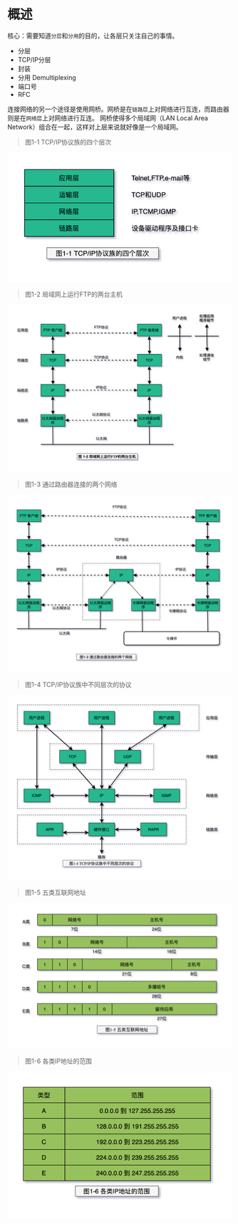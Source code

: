 # 概述

核心：需要知道`分层`和`分用`的目的，让各层只关注自己的事情。

- 分层
- TCP/IP分层
- 封装
- 分用 Demultiplexing
- 端口号
- RFC

连接网络的另一个途径是使用网桥。网桥是在`链路层`上对网络进行互连，而路由器则是在`网络层`上对网络进行互连。
网桥使得多个局域网（LAN Local Area Network）组合在一起，这样对上层来说就好像是一个局域网。

> 图1-1 TCP/IP协议族的四个层次

![TCP-IP-1-1.png](./images/TCP-IP-1-1.png)

> 图1-2 局域网上运行FTP的两台主机

![TCP-IP-1-2.png](./images/TCP-IP-1-2.png)

> 图1-3 通过路由器连接的两个网络

![TCP-IP-1-3.png](./images/TCP-IP-1-3.png)

> 图1-4 TCP/IP协议族中不同层次的协议

![TCP-IP-1-4.png](./images/TCP-IP-1-4.png)

> 图1-5 五类互联网地址

![TCP-IP-1-5.png](./images/TCP-IP-1-5.png)

> 图1-6 各类IP地址的范围

![TCP-IP-1-6.png](./images/TCP-IP-1-6.png)
